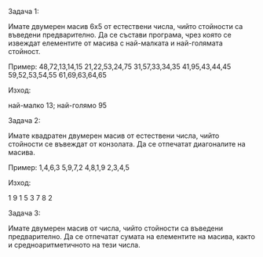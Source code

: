 Задача 1:

Имате двумерен масив 6х5 от естествени числа, чийто стойности са
въведени предварително.
Да се състави програма, чрез която се извеждат елементите от масива
с най-малката и най-голямата стойност.

Пример:
48,72,13,14,15
21,22,53,24,75
31,57,33,34,35
41,95,43,44,45
59,52,53,54,55
61,69,63,64,65

Изход:

най-малко 13;
най-голямо 95


Задача 2:

Имате квадратен двумерен масив от естествени числа, чийто стойности
се въвеждат от конзолата. Да се отпечатат диагоналите на масива.

Пример:
1,4,6,3
5,9,7,2
4,8,1,9
2,3,4,5

Изход:

1 9 1 5
3 7 8 2


Задача 3:

Имате двумерен масив от числа, чийто стойности са въведени
предварително. Да се отпечатат сумата на елементите на масива,
както и средноаритметичното на тези числа.

